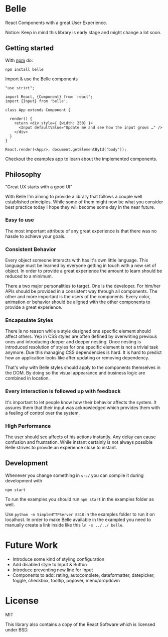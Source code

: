 # Belle

React Components with a great User Experience.

Notice: Keep in mind this library is early stage and might change a lot soon.

## Getting started

With [npm](http://npmjs.org) do:

```
npm install belle
```

Import & use the Belle components

```
"use strict";

import React, {Component} from 'react';
import {Input} from 'belle';

class App extends Component {

  render() {
    return <div style={ {width: 250} }>
      <Input defaultValue="Update me and see how the input grows …" />
    </div>
  }
}

React.render(<App/>, document.getElementById('body'));
```

Checkout the examples app to learn about the implemented components.

## Philosophy

"Great UX starts with a good UI"

With Belle I'm aiming to provide a library that follows a couple well established
principles. While some of them might now be what you consider best practice today
I hope they will become some day in the near future.

### Easy to use

The most important attribute of any great experience is that there was no hassle to achieve
your goals.

### Consistent Behavior

Every object someone interacts with has it's own little language. This language
must be learned by everyone getting in touch with a new set of object. In order
to provide a great experience the amount to learn should be reduced to a minimum.

There a two major personalities to target. One is the developer. For him/her APIs
should be provided in a consistent way through all components. The other and more
important is the users of the components. Every color, animation or behavior should
be aligned with the other components to provide a great experience.

### Encapsulate Styles

There is no reason while a style designed one specific element should affect others.
Yep in CSS styles are often defined by overwriting previous ones and introducing
deeper and deeper nesting. Once nesting is introduced resolution of styles for one
specific element is not a trivial task anymore. Due this managing CSS dependencies
is hard. It is hard to predict how an application looks like after updating or
removing dependency.

That's why with Belle styles should apply to the components themselves in the DOM.
By doing so the visual appearance and business logic are combined in location.

### Every interaction is followed up with feedback

It's important to let people know how their behavior affects the system. It assures
them that their input was acknowledged which provides them with a feeling of
control over the system.

### High Performance

The user should see affects of his actions instantly. Any delay can cause confusion
and frustration. While instant certainly is not always possible Belle strives to
provide an experience close to instant.

## Development

Whenever you change something in `src/` you can compile it during development with

```
npm start
```

To run the examples you should run `npm start` in the examples folder as well.

Use `python -m SimpleHTTPServer 8310` in the examples folder to run it on localhost.
In order to make Belle available in the exampled you need to manually create a link
inside like this `ln -s ../../ belle`.

# Future Work

- Introduce some kind of styling configuration
- Add disabled style to Input & Button
- Introduce preventing new line for Input
- Components to add: rating, autocomplete, dateformatter, datepicker, toggle, checkbox, tooltip, popover, menu/dropdown

# License

MIT

This library also contains a copy of the React Software which is licensed under BSD.
